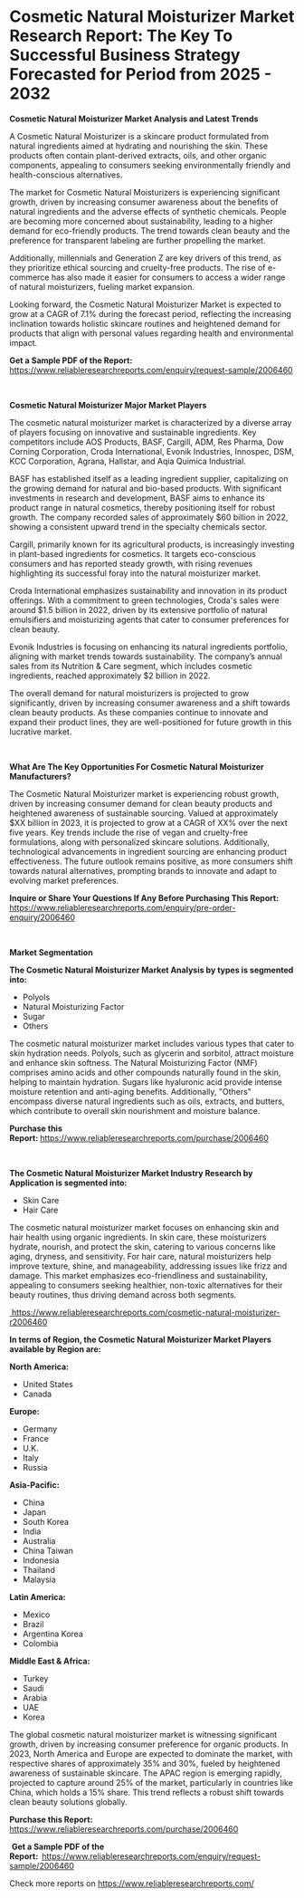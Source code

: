 <p><h1>Cosmetic Natural Moisturizer Market Research Report: The Key To Successful Business Strategy Forecasted for Period from 2025 - 2032</h1></p><p><strong>Cosmetic Natural Moisturizer Market Analysis and Latest Trends</strong></p>
<p><p>A Cosmetic Natural Moisturizer is a skincare product formulated from natural ingredients aimed at hydrating and nourishing the skin. These products often contain plant-derived extracts, oils, and other organic components, appealing to consumers seeking environmentally friendly and health-conscious alternatives. </p><p>The market for Cosmetic Natural Moisturizers is experiencing significant growth, driven by increasing consumer awareness about the benefits of natural ingredients and the adverse effects of synthetic chemicals. People are becoming more concerned about sustainability, leading to a higher demand for eco-friendly products. The trend towards clean beauty and the preference for transparent labeling are further propelling the market. </p><p>Additionally, millennials and Generation Z are key drivers of this trend, as they prioritize ethical sourcing and cruelty-free products. The rise of e-commerce has also made it easier for consumers to access a wider range of natural moisturizers, fueling market expansion. </p><p>Looking forward, the Cosmetic Natural Moisturizer Market is expected to grow at a CAGR of 7.1% during the forecast period, reflecting the increasing inclination towards holistic skincare routines and heightened demand for products that align with personal values regarding health and environmental impact.</p></p>
<p><strong>Get a Sample PDF of the Report:&nbsp;</strong> <a href="https://www.reliableresearchreports.com/enquiry/request-sample/2006460?utm_campaign=2119&utm_medium=2&utm_source=Github&utm_content=ia&utm_term=05022025&utm_id=cosmetic-natural-moisturizer">https://www.reliableresearchreports.com/enquiry/request-sample/2006460</a></p>
<p>&nbsp;</p>
<p><strong>Cosmetic Natural Moisturizer Major Market Players</strong></p>
<p><p>The cosmetic natural moisturizer market is characterized by a diverse array of players focusing on innovative and sustainable ingredients. Key competitors include AOS Products, BASF, Cargill, ADM, Res Pharma, Dow Corning Corporation, Croda International, Evonik Industries, Innospec, DSM, KCC Corporation, Agrana, Hallstar, and Aqia Quimica Industrial.</p><p>BASF has established itself as a leading ingredient supplier, capitalizing on the growing demand for natural and bio-based products. With significant investments in research and development, BASF aims to enhance its product range in natural cosmetics, thereby positioning itself for robust growth. The company recorded sales of approximately $60 billion in 2022, showing a consistent upward trend in the specialty chemicals sector.</p><p>Cargill, primarily known for its agricultural products, is increasingly investing in plant-based ingredients for cosmetics. It targets eco-conscious consumers and has reported steady growth, with rising revenues highlighting its successful foray into the natural moisturizer market.</p><p>Croda International emphasizes sustainability and innovation in its product offerings. With a commitment to green technologies, Croda's sales were around $1.5 billion in 2022, driven by its extensive portfolio of natural emulsifiers and moisturizing agents that cater to consumer preferences for clean beauty.</p><p>Evonik Industries is focusing on enhancing its natural ingredients portfolio, aligning with market trends towards sustainability. The company’s annual sales from its Nutrition & Care segment, which includes cosmetic ingredients, reached approximately $2 billion in 2022.</p><p>The overall demand for natural moisturizers is projected to grow significantly, driven by increasing consumer awareness and a shift towards clean beauty products. As these companies continue to innovate and expand their product lines, they are well-positioned for future growth in this lucrative market.</p></p>
<p>&nbsp;</p>
<p><strong>What Are The Key Opportunities For Cosmetic Natural Moisturizer Manufacturers?</strong></p>
<p><p>The Cosmetic Natural Moisturizer market is experiencing robust growth, driven by increasing consumer demand for clean beauty products and heightened awareness of sustainable sourcing. Valued at approximately $XX billion in 2023, it is projected to grow at a CAGR of XX% over the next five years. Key trends include the rise of vegan and cruelty-free formulations, along with personalized skincare solutions. Additionally, technological advancements in ingredient sourcing are enhancing product effectiveness. The future outlook remains positive, as more consumers shift towards natural alternatives, prompting brands to innovate and adapt to evolving market preferences.</p></p>
<p><strong>Inquire or Share Your Questions If Any Before Purchasing This Report:</strong> <a href="https://www.reliableresearchreports.com/enquiry/pre-order-enquiry/2006460?utm_campaign=2119&utm_medium=2&utm_source=Github&utm_content=ia&utm_term=05022025&utm_id=cosmetic-natural-moisturizer">https://www.reliableresearchreports.com/enquiry/pre-order-enquiry/2006460</a></p>
<p>&nbsp;</p>
<p><strong>Market Segmentation</strong></p>
<p><strong>The Cosmetic Natural Moisturizer Market Analysis by types is segmented into:</strong></p>
<p><ul><li>Polyols</li><li>Natural Moisturizing Factor</li><li>Sugar</li><li>Others</li></ul></p>
<p><p>The cosmetic natural moisturizer market includes various types that cater to skin hydration needs. Polyols, such as glycerin and sorbitol, attract moisture and enhance skin softness. The Natural Moisturizing Factor (NMF) comprises amino acids and other compounds naturally found in the skin, helping to maintain hydration. Sugars like hyaluronic acid provide intense moisture retention and anti-aging benefits. Additionally, "Others" encompass diverse natural ingredients such as oils, extracts, and butters, which contribute to overall skin nourishment and moisture balance.</p></p>
<p><strong>Purchase this Report:&nbsp;</strong><a href="https://www.reliableresearchreports.com/purchase/2006460?utm_campaign=2119&utm_medium=2&utm_source=Github&utm_content=ia&utm_term=05022025&utm_id=cosmetic-natural-moisturizer">https://www.reliableresearchreports.com/purchase/2006460</a></p>
<p>&nbsp;</p>
<p><strong>The Cosmetic Natural Moisturizer Market Industry Research by Application is segmented into:</strong></p>
<p><ul><li>Skin Care</li><li>Hair Care</li></ul></p>
<p><p>The cosmetic natural moisturizer market focuses on enhancing skin and hair health using organic ingredients. In skin care, these moisturizers hydrate, nourish, and protect the skin, catering to various concerns like aging, dryness, and sensitivity. For hair care, natural moisturizers help improve texture, shine, and manageability, addressing issues like frizz and damage. This market emphasizes eco-friendliness and sustainability, appealing to consumers seeking healthier, non-toxic alternatives for their beauty routines, thus driving demand across both segments.</p></p>
<p><a href="https://www.reliableresearchreports.com/cosmetic-natural-moisturizer-r2006460?utm_campaign=2119&utm_medium=2&utm_source=Github&utm_content=ia&utm_term=05022025&utm_id=cosmetic-natural-moisturizer">&nbsp;https://www.reliableresearchreports.com/cosmetic-natural-moisturizer-r2006460</a></p>
<p><strong>In terms of Region, the Cosmetic Natural Moisturizer Market Players available by Region are:</strong></p>
<p>
    <p> <strong> North America: </strong>
        <ul>
            <li>United States</li>
            <li>Canada</li>
        </ul>
        </p> 
    <p> <strong> Europe: </strong>
        <ul>
            <li>Germany</li>
            <li>France</li>
            <li>U.K.</li>
            <li>Italy</li>
            <li>Russia</li>
        </ul>
        </p> 
    <p> <strong> Asia-Pacific: </strong>
        <ul>
            <li>China</li>
            <li>Japan</li>
            <li>South Korea</li>
            <li>India</li>
            <li>Australia</li>
            <li>China Taiwan</li>
            <li>Indonesia</li>
            <li>Thailand</li>
            <li>Malaysia</li>
        </ul>
        </p> 
    <p> <strong> Latin America: </strong>
        <ul>
            <li>Mexico</li>
            <li>Brazil</li>
            <li>Argentina Korea</li>
            <li>Colombia</li>
        </ul>
        </p> 
    <p> <strong> Middle East & Africa: </strong>
        <ul>
            <li>Turkey</li>
            <li>Saudi</li>
            <li>Arabia</li>
            <li>UAE</li>
            <li>Korea</li>
        </ul>
    </p>
    </p>
<p><p>The global cosmetic natural moisturizer market is witnessing significant growth, driven by increasing consumer preference for organic products. In 2023, North America and Europe are expected to dominate the market, with respective shares of approximately 35% and 30%, fueled by heightened awareness of sustainable skincare. The APAC region is emerging rapidly, projected to capture around 25% of the market, particularly in countries like China, which holds a 15% share. This trend reflects a robust shift towards clean beauty solutions globally.</p></p>
<p><strong>Purchase this Report: </strong><a href="https://www.reliableresearchreports.com/purchase/2006460?utm_campaign=2119&utm_medium=2&utm_source=Github&utm_content=ia&utm_term=05022025&utm_id=cosmetic-natural-moisturizer">https://www.reliableresearchreports.com/purchase/2006460</a></p>
<p>&nbsp;<strong>Get a Sample PDF of the Report:&nbsp;&nbsp;</strong><a href="https://www.reliableresearchreports.com/enquiry/request-sample/2006460?utm_campaign=2119&utm_medium=2&utm_source=Github&utm_content=ia&utm_term=05022025&utm_id=cosmetic-natural-moisturizer">https://www.reliableresearchreports.com/enquiry/request-sample/2006460</a></p>
<p><strong></strong></p>
<p>Check more reports on <a href="https://www.reliableresearchreports.com/?utm_campaign=2119&utm_medium=2&utm_source=Github&utm_content=ia&utm_term=05022025&utm_id=cosmetic-natural-moisturizer">https://www.reliableresearchreports.com/</a></p>
